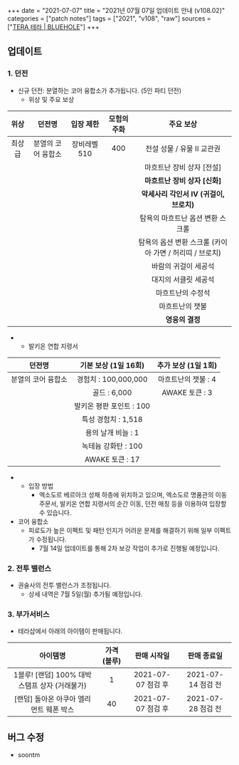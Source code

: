 +++
date = "2021-07-07"
title = "2021년 07월 07일 업데이트 안내 (v108.02)"
categories = ["patch notes"]
tags = ["2021", "v108", "raw"]
sources = ["[TERA 테라 | BLUEHOLE](https://playtera.co.kr/news/updates/451)"]
+++

## 업데이트
 
### **1.** 던전
- 신규 던전: 분열하는 코어 융합소가 추가됩니다. (5인 파티 던전)
  - 위상 및 주요 보상

| 위상 | 던전명 | 입장 제한 | 모험의 주화 | 주요 보상 |
| :-: | :-: | :-: | :-: | :-: |
| 최상급 | 분열의 코어 융합소 | 장비레벨 510 | 400 | 전설 성물 / 유물 II 교관권 |
||||| 마흐트난 장비 상자 [전설] |
||||| **마흐트난 장비 상자 [신화]** |
||||| **악세사리 각인서 IV (귀걸이, 브로치)** |
||||| 탐욕의 마흐트난 옵션 변환 스크롤 |
||||| 탐욕의 옵션 변환 스크롤 (카이아 가면 / 허리띠 / 브로치) |
||||| 바람의 귀걸이 세공석 |
||||| 대지의 서클릿 세공석 |
||||| 마흐트난의 수정석 |
||||| 마흐트난의 잿불 |
||||| **영웅의 결정** |

- 
  - 발키온 연합 지령서

| 던전명 | 기본 보상 (1일 16회) | 추가 보상 (1일 1회) |
| :-: | :-: | :-: |
| 분열의 코어 융합소 | 경험치 : 100,000,000 | 마흐트난의 잿불 : 4 |
|| 골드 : 6,000 | AWAKE 토큰 : 3 |
|| 발키온 평판 포인트 : 100 ||
|| 특성 경험치 : 1,518 ||
|| 용의 날개 비늘 : 1 ||
|| 녹테늄 강화탄 : 100 ||
|| AWAKE 토큰 : 17 ||

- 
  - 입장 방법
    - 엑소도르 베르아크 성채 하층에 위치하고 있으며, 엑소도르 명품관의 이동 주문서, 발키온 연합 지령서의 순간 이동, 던전 매칭 등을 이용하여 입장할 수 있습니다.
- 코어 융합소
  - 피로도가 높은 이펙트 및 패턴 인지가 어려운 문제를 해결하기 위해 일부 이펙트가 수정됩니다.
    - 7월 14일 업데이트를 통해 2차 보강 작업이 추가로 진행될 예정입니다.

### **2.** 전투 밸런스
- 권술사의 전투 밸런스가 조정됩니다.
  - 상세 내역은 7월 5일(월) 추가될 예정입니다.

### **3.** 부가서비스
- 테라샵에서 아래의 아이템이 판매됩니다.

| 아이템명 | 가격 (블루) | 판매 시작일 | 판매 종료일 |
| :-: | :-: | :-: | :-: |
| 1블루! [랜덤] 100% 대박 스탬프 상자 (거래불가) | 1 | 2021-07-07 점검 후 | 2021-07-14 점검 전 |
| [랜덤] 돌아온 아쿠아 엘리먼트 웨폰 박스 | 40 | 2021-07-07 점검 후 | 2021-07-28 점검 전 |

## 버그 수정

- soontm
